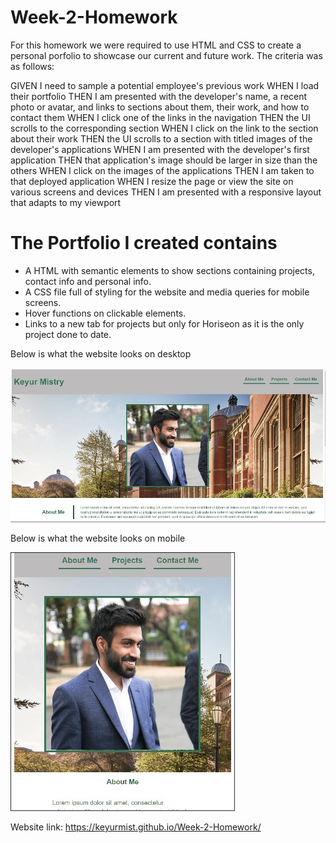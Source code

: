 # Week-2-Homework

For this homework we were required to use HTML and CSS to create a personal porfolio to showcase our current and future work. The criteria was as follows:

GIVEN I need to sample a potential employee's previous work
WHEN I load their portfolio
THEN I am presented with the developer's name, a recent photo or avatar, and links to sections about them, their work, and how to contact them
WHEN I click one of the links in the navigation
THEN the UI scrolls to the corresponding section
WHEN I click on the link to the section about their work
THEN the UI scrolls to a section with titled images of the developer's applications
WHEN I am presented with the developer's first application
THEN that application's image should be larger in size than the others
WHEN I click on the images of the applications
THEN I am taken to that deployed application
WHEN I resize the page or view the site on various screens and devices
THEN I am presented with a responsive layout that adapts to my viewport


# The Portfolio I created contains

* A HTML with semantic elements to show sections containing projects, contact info and personal info.
* A CSS file full of styling for the website and media queries for mobile screens.
* Hover functions on clickable elements.
* Links to a new tab for projects but only for Horiseon as it is the only project done to date.

Below is what the website looks on desktop

![pc example](./assets/images/pc%20website.jpg)

Below is what the website looks on mobile

![mobile](./assets/images/mobile%20web.jpg)

Website link: https://keyurmist.github.io/Week-2-Homework/
